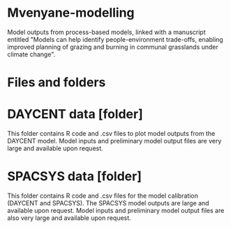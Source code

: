 # Mvenyane-modelling
Model outputs from process-based models, linked with a manuscript entitled "Models can help identify people-environment trade-offs, enabling improved planning of grazing and burning in communal grasslands under climate change".

# Files and folders
# DAYCENT data [folder] 
This folder contains R code and .csv files to plot model outputs from the DAYCENT model. Model inputs and preliminary model output files are very large and available upon request. 

# SPACSYS data [folder] 
This folder contains R code and .csv files for the model calibration (DAYCENT and SPACSYS). The SPACSYS model outputs are large and available upon request. Model inputs and preliminary model output files are also very large and available upon request. 

